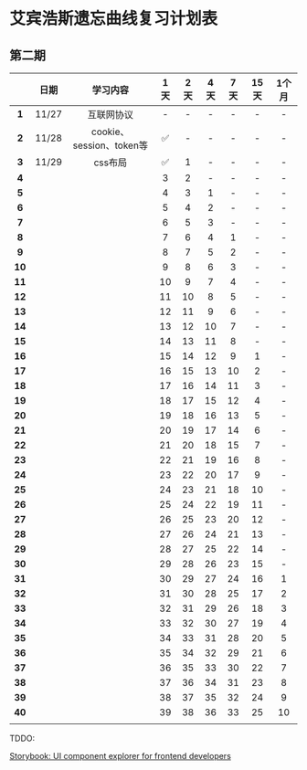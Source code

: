 # 艾宾浩斯遗忘曲线复习计划表

## 第二期

|        | 日期    | 学习内容                  | 1天  | 2天  | 4天  | 7天  | 15天 | 1个月 |
|:------:|:-----:|:---------------------:|:---:|:---:|:---:|:---:|:---:|:---:|
| **1**  | 11/27 | 互联网协议                 | -   | -   | -   | -   | -   | -   |
| **2**  | 11/28 | cookie、session、token等 | ✅   | -   | -   | -   | -   | -   |
| **3**  | 11/29 | css布局                 | ✅   | 1   | -   | -   | -   | -   |
| **4**  |       |                       | 3   | 2   | -   | -   | -   | -   |
| **5**  |       |                       | 4   | 3   | 1   | -   | -   | -   |
| **6**  |       |                       | 5   | 4   | 2   | -   | -   | -   |
| **7**  |       |                       | 6   | 5   | 3   | -   | -   | -   |
| **8**  |       |                       | 7   | 6   | 4   | 1   | -   | -   |
| **9**  |       |                       | 8   | 7   | 5   | 2   | -   | -   |
| **10** |       |                       | 9   | 8   | 6   | 3   | -   | -   |
| **11** |       |                       | 10  | 9   | 7   | 4   | -   | -   |
| **12** |       |                       | 11  | 10  | 8   | 5   | -   | -   |
| **13** |       |                       | 12  | 11  | 9   | 6   | -   | -   |
| **14** |       |                       | 13  | 12  | 10  | 7   | -   | -   |
| **15** |       |                       | 14  | 13  | 11  | 8   | -   | -   |
| **16** |       |                       | 15  | 14  | 12  | 9   | 1   | -   |
| **17** |       |                       | 16  | 15  | 13  | 10  | 2   | -   |
| **18** |       |                       | 17  | 16  | 14  | 11  | 3   | -   |
| **19** |       |                       | 18  | 17  | 15  | 12  | 4   | -   |
| **20** |       |                       | 19  | 18  | 16  | 13  | 5   | -   |
| **21** |       |                       | 20  | 19  | 17  | 14  | 6   | -   |
| **22** |       |                       | 21  | 20  | 18  | 15  | 7   | -   |
| **23** |       |                       | 22  | 21  | 19  | 16  | 8   | -   |
| **24** |       |                       | 23  | 22  | 20  | 17  | 9   | -   |
| **25** |       |                       | 24  | 23  | 21  | 18  | 10  | -   |
| **26** |       |                       | 25  | 24  | 22  | 19  | 11  | -   |
| **27** |       |                       | 26  | 25  | 23  | 20  | 12  | -   |
| **28** |       |                       | 27  | 26  | 24  | 21  | 13  | -   |
| **29** |       |                       | 28  | 27  | 25  | 22  | 14  | -   |
| **30** |       |                       | 29  | 28  | 26  | 23  | 15  | -   |
| **31** |       |                       | 30  | 29  | 27  | 24  | 16  | 1   |
| **32** |       |                       | 31  | 30  | 28  | 25  | 17  | 2   |
| **33** |       |                       | 32  | 31  | 29  | 26  | 18  | 3   |
| **34** |       |                       | 33  | 32  | 30  | 27  | 19  | 4   |
| **35** |       |                       | 34  | 33  | 31  | 28  | 20  | 5   |
| **36** |       |                       | 35  | 34  | 32  | 29  | 21  | 6   |
| **37** |       |                       | 36  | 35  | 33  | 30  | 22  | 7   |
| **38** |       |                       | 37  | 36  | 34  | 31  | 23  | 8   |
| **39** |       |                       | 38  | 37  | 35  | 32  | 24  | 9   |
| **40** |       |                       | 39  | 38  | 36  | 33  | 25  | 10  |
|        |       |                       |     |     |     |     |     |     |

TDDO: 

[Storybook: UI component explorer for frontend developers](https://storybook.js.org/)
